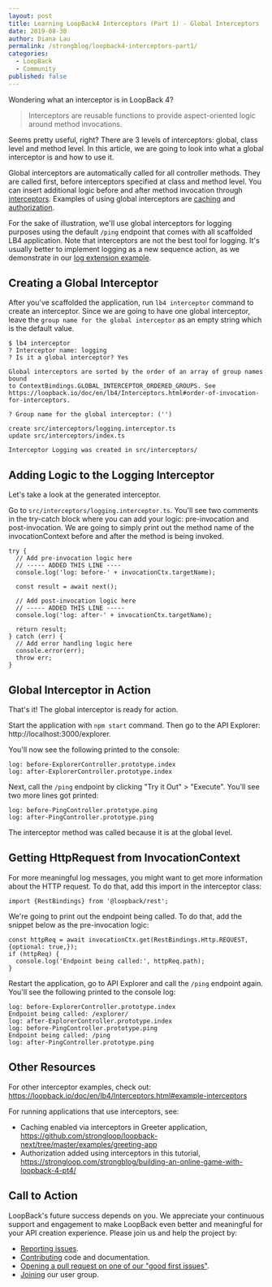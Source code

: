 ```yaml
---
layout: post
title: Learning LoopBack4 Interceptors (Part 1) - Global Interceptors
date: 2019-08-30
author: Diana Lau
permalink: /strongblog/loopback4-interceptors-part1/
categories:
  - LoopBack
  - Community
published: false
---
```


Wondering what an interceptor is in LoopBack 4? 

> Interceptors are reusable functions to provide aspect-oriented logic around method invocations. 

Seems pretty useful, right? There are 3 levels of interceptors: global, class level and method level. In this article, we are going to look into what a global interceptor is and how to use it. 

<!--more-->

Global interceptors are automatically called for all controller methods. They are called first, before interceptors specified at class and method level. You can insert additional logic before and after method invocation through [interceptors](https://loopback.io/doc/en/lb4/Interceptors.html). Examples of using global interceptors are [caching](https://github.com/strongloop/loopback-next/tree/master/examples/greeting-app) and [authorization](https://strongloop.com/strongblog/building-an-online-game-with-loopback-4-pt4/).

For the sake of illustration, we'll use global interceptors for logging purposes using the default `/ping` endpoint that comes with all scaffolded LB4 application. Note that interceptors are not the best tool for logging. It's usually better to implement logging as a new sequence action, as we demonstrate in our [log extension example](https://github.com/strongloop/loopback-next/tree/master/examples/log-extension).

## Creating a Global Interceptor

After you've scaffolded the application, run `lb4 interceptor` command to create an interceptor. Since we are going to have one global interceptor, leave the `group name for the global interceptor` as an empty string which is the default value.

```
$ lb4 interceptor
? Interceptor name: logging
? Is it a global interceptor? Yes

Global interceptors are sorted by the order of an array of group names bound
to ContextBindings.GLOBAL_INTERCEPTOR_ORDERED_GROUPS. See 
https://loopback.io/doc/en/lb4/Interceptors.html#order-of-invocation-for-interceptors.

? Group name for the global interceptor: ('')

create src/interceptors/logging.interceptor.ts
update src/interceptors/index.ts

Interceptor Logging was created in src/interceptors/
```

## Adding Logic to the Logging Interceptor

Let's take a look at the generated interceptor. 

Go to `src/interceptors/logging.interceptor.ts`. You'll see two comments in the try-catch block where you can add your logic: pre-invocation and post-invocation. We are going to simply print out the method name of the invocationContext before and after the method is being invoked.

```
try {
  // Add pre-invocation logic here
  // ----- ADDED THIS LINE ----
  console.log('log: before-' + invocationCtx.targetName);
  
  const result = await next();

  // Add post-invocation logic here
  // ----- ADDED THIS LINE -----
  console.log('log: after-' + invocationCtx.targetName);

  return result;
} catch (err) {
  // Add error handling logic here
  console.error(err);
  throw err;
}
```

## Global Interceptor in Action

That's it! The global interceptor is ready for action. 

Start the application with `npm start` command. Then go to the API Explorer: http://localhost:3000/explorer.

You'll now see the following printed to the console:

```
log: before-ExplorerController.prototype.index
log: after-ExplorerController.prototype.index
```

Next, call the `/ping` endpoint by clicking "Try it Out" > "Execute". You'll see two more lines got printed:

```
log: before-PingController.prototype.ping
log: after-PingController.prototype.ping
```

The interceptor method was called because it is at the global level. 

## Getting HttpRequest from InvocationContext

For more meaningful log messages, you might want to get more information about the HTTP request. To do that, add this import in the interceptor class:

```
import {RestBindings} from '@loopback/rest';
```

We're going to print out the endpoint being called. To do that, add the snippet below as the pre-invocation logic:

```
const httpReq = await invocationCtx.get(RestBindings.Http.REQUEST, {optional: true,});
if (httpReq) {
  console.log('Endpoint being called:', httpReq.path);
}
```

Restart the application, go to API Explorer and call the `/ping` endpoint again. You'll see the following printed to the console log:

```
log: before-ExplorerController.prototype.index
Endpoint being called: /explorer/
log: after-ExplorerController.prototype.index
log: before-PingController.prototype.ping
Endpoint being called: /ping
log: after-PingController.prototype.ping
```

## Other Resources

For other interceptor examples, check out: https://loopback.io/doc/en/lb4/Interceptors.html#example-interceptors

For running applications that use interceptors, see:

- Caching enabled via interceptors in Greeter application, https://github.com/strongloop/loopback-next/tree/master/examples/greeting-app
- Authorization added using interceptors in this tutorial, https://strongloop.com/strongblog/building-an-online-game-with-loopback-4-pt4/


## Call to Action

LoopBack's future success depends on you. We appreciate your continuous support and engagement to make LoopBack even better and meaningful for your API creation experience. Please join us and help the project by:

- [Reporting issues](https://github.com/strongloop/loopback-next/issues).
- [Contributing](https://github.com/strongloop/loopback-next/blob/master/docs/CONTRIBUTING.md)
  code and documentation.
- [Opening a pull request on one of our "good first issues"](https://github.com/strongloop/loopback-next/labels/good%20first%20issue).
- [Joining](https://github.com/strongloop/loopback-next/issues/110) our user group.
